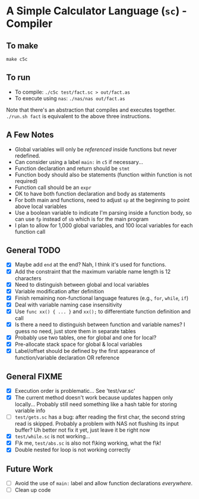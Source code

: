 # A Simple Calculator Language (`sc`) - Compiler

## To make

`make c5c`

## To run

- To compile: `./c5c test/fact.sc > out/fact.as`
- To execute using `nas`: `./nas/nas out/fact.as`

Note that there's an abstraction that compiles and executes together. `./run.sh fact` is equivalent to the above three instructions.

## A Few Notes

- Global variables will only be *referenced* inside functions but never redefined.
- Can consider using a label `main:` in `c5` if necessary...
- Function declaration and return should be `stmt`
- Function body should also be statements (function within function is not required)
- Function call should be an `expr`
- OK to have both function declaration and body as statements 
- For both main and functions, need to adjust `sp` at the beginning to point above local variables
- Use a boolean variable to indicate I'm parsing inside a function body, so can use `fp` instead of `sb` which is for the main program
- I plan to allow for 1,000 global variables, and 100 local variables for each function call

## General TODO

- [x] Maybe add `end` at the end? Nah, I think it's used for functions.
- [x] Add the constraint that the maximum variable name length is 12 characters
- [x] Need to distinguish between global and local variables
- [x] Variable modification after definition
- [x] Finish remaining non-functional language features (e.g., `for`, `while`, `if`)
- [x] Deal with variable naming case insensitivity
- [x] Use `func xx() { ... }` and `xx();` to differentiate function definition and call
- [x] Is there a need to distinguish between function and variable names? I guess no need, just store them in separate tables
- [x] Probably use two tables, one for global and one for local?
- [x] Pre-allocate stack space for global & local variables
- [x] Label/offset should be defined by the first appearance of function/variable declaration OR reference

## General FIXME

- [x] Execution order is problematic... See 'test/var.sc'
- [x] The current method doesn't work because updates happen only locally... Probably still need something like a hash table for storing variable info
- [ ] `test/gets.sc` has a bug: after reading the first char, the second string read is skipped. Probably a problem with NAS not flushing its input buffer? Uh better not fix it yet, just leave it be right now
- [x] `test/while.sc` is not working...
- [x] F\\k me, `test/abs.sc` is also not f\\king working, what the f\\k!
- [x] Double nested for loop is not working correctly

## Future Work
- [ ] Avoid the use of `main:` label and allow function declarations *everywhere*.
- [ ] Clean up code
